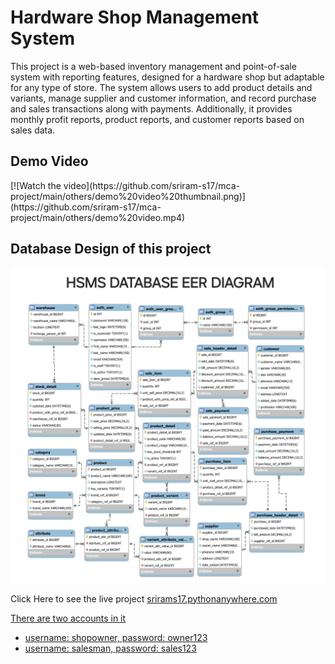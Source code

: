 <h1>Hardware Shop Management System</h1>
<p>This project is a web-based inventory management and point-of-sale system with reporting features, designed for a hardware shop but adaptable for any type of store. The system allows users to add product details and variants, manage supplier and customer information, and record purchase and sales transactions along with payments. Additionally, it provides monthly profit reports, product reports, and customer reports based on sales data.</p>
<h2>Demo Video</h2>
[![Watch the video](https://github.com/sriram-s17/mca-project/main/others/demo%20video%20thumbnail.png)](https://github.com/sriram-s17/mca-project/main/others/demo%20video.mp4)
<h2>Database Design of this project</h2>
<img src="others/database data/hsms_db_eer_diagram.png" alt="hsms database eer diagram">

<p>Click Here to see the live project <a href="https://srirams17.pythonanywhere.com/">srirams17.pythonanywhere.com</p>
<p>There are two accounts in it</p>
<ul>
    <li>username: shopowner, password: owner123</li>
    <li>username: salesman, password: sales123</li>
</ul>
